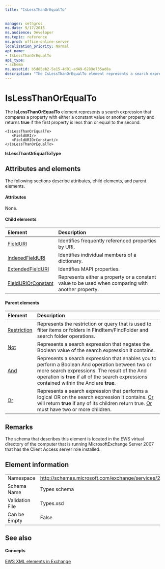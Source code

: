 ```yaml
---
title: "IsLessThanOrEqualTo"
 
 
manager: sethgros
ms.date: 9/17/2015
ms.audience: Developer
ms.topic: reference
ms.prod: office-online-server
localization_priority: Normal
api_name:
- IsLessThanOrEqualTo
api_type:
- schema
ms.assetid: b5d85eb2-5e15-4d01-ad49-6289e735ad8a
description: "The IsLessThanOrEqualTo element represents a search expression that compares a property with either a constant value or another property and returns true if the first property is less than or equal to the second."
---
```


# IsLessThanOrEqualTo

The **IsLessThanOrEqualTo** element represents a search expression that compares a property with either a constant value or another property and returns **true** if the first property is less than or equal to the second. 
  
```
<IsLessThanOrEqualTo>
   <FieldURI/>
   <FieldURIOrConstant/>
</IsLessThanOrEqualTo>
```

 **IsLessThanOrEqualToType**
## Attributes and elements

The following sections describe attributes, child elements, and parent elements.
  
#### Attributes

None.
  
#### Child elements

|**Element**|**Description**|
|:-----|:-----|
|[FieldURI](fielduri.md) <br/> |Identifies frequently referenced properties by URI.  <br/> |
|[IndexedFieldURI](indexedfielduri.md) <br/> |Identifies individual members of a dictionary.  <br/> |
|[ExtendedFieldURI](extendedfielduri.md) <br/> |Identifies MAPI properties.  <br/> |
|[FieldURIOrConstant](fielduriorconstant.md) <br/> |Represents either a property or a constant value to be used when comparing with another property.  <br/> |
   
#### Parent elements

|**Element**|**Description**|
|:-----|:-----|
|[Restriction](restriction.md) <br/> |Represents the restriction or query that is used to filter items or folders in FindItem/FindFolder and search folder operations.  <br/> |
|[Not](not.md) <br/> |Represents a search expression that negates the Boolean value of the search expression it contains.  <br/> |
|[And](and.md) <br/> |Represents a search expression that enables you to perform a Boolean And operation between two or more search expressions. The result of the And operation is **true** if all of the search expressions contained within the And are **true**.  <br/> |
|[Or](or.md) <br/> |Represents a search expression that performs a logical OR on the search expression it contains. [Or](or.md) will return **true** if any of its children return true. [Or](or.md) must have two or more children.  <br/> |
   
## Remarks

The schema that describes this element is located in the EWS virtual directory of the computer that is running MicrosoftExchange Server 2007 that has the Client Access server role installed.
  
## Element information

|||
|:-----|:-----|
|Namespace  <br/> |http://schemas.microsoft.com/exchange/services/2006/types  <br/> |
|Schema Name  <br/> |Types schema  <br/> |
|Validation File  <br/> |Types.xsd  <br/> |
|Can be Empty  <br/> |False  <br/> |
   
## See also

#### Concepts

[EWS XML elements in Exchange](ews-xml-elements-in-exchange.md)

